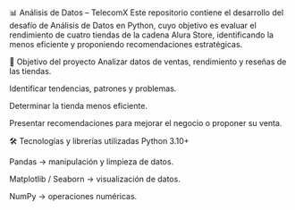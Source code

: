 📊 Análisis de Datos – TelecomX
Este repositorio contiene el desarrollo del desafío de Análisis de Datos en Python, cuyo objetivo es evaluar el rendimiento de cuatro tiendas de la cadena Alura Store, identificando la menos eficiente y proponiendo recomendaciones estratégicas.

📌 Objetivo del proyecto
Analizar datos de ventas, rendimiento y reseñas de las tiendas.

Identificar tendencias, patrones y problemas.

Determinar la tienda menos eficiente.

Presentar recomendaciones para mejorar el negocio o proponer su venta.

🛠 Tecnologías y librerías utilizadas
Python 3.10+

Pandas → manipulación y limpieza de datos.

Matplotlib / Seaborn → visualización de datos.

NumPy → operaciones numéricas.
